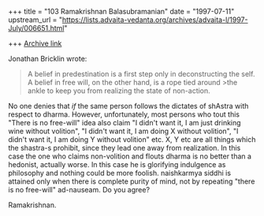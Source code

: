 +++
title = "103 Ramakrishnan Balasubramanian"
date = "1997-07-11"
upstream_url = "https://lists.advaita-vedanta.org/archives/advaita-l/1997-July/006651.html"

+++
[Archive link](https://lists.advaita-vedanta.org/archives/advaita-l/1997-July/006651.html)

Jonathan Bricklin wrote:

>A belief in predestination is a first step only in deconstructing the
>self.  A belief in free will, on the other hand, is a rope tied around >the
 ankle to keep you from realizing the state of non-action.

No one denies that _if_ the same person follows the dictates of shAstra
with respect to dharma. However, unfortunately, most persons who tout
this "There is no free-will" idea also claim "I didn't want it, I am
just drinking wine without volition", "I didn't want it, I am doing X
without volition", "I didn't want it, I am doing Y without volition"
etc. X, Y etc are all things which the shastra-s prohibit, since they
lead one away from realization. In this case the one who claims
non-volition and flouts dharma is no better than a hedonist, actually
worse. In this case he is glorifying indulgence as philosophy and
nothing could be more foolish. naishkarmya siddhi is attained only when
there is complete purity of mind, not by repeating "there is no
free-will" ad-nauseam. Do you agree?

Ramakrishnan.

